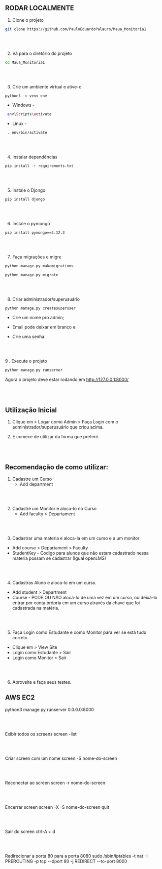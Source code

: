 ## RODAR LOCALMENTE

1. Clone o projeto

```bash
git clone https://github.com/PauloEduardoPalauro/Maua_Monitoria1
```
<br>
<br>

2. Vá para o diretório do projeto

```bash
cd Maua_Monitoria1
```
<br>
<br>

3. Crie um ambiente virtual e ative-o

```bash 
python3 -m venv env
```

* Windows -
```bash
 env\Scripts\activate
```

* Linux - 
```bash
 . env/bin/activate
```
<br>
<br>

4. Instalar dependências

```bash
pip install -r requirements.txt
```

<br>
<br>

5. Instale o Djongo

```bash
pip install djongo
```

<br>
<br>

6. Instale o pymongo

```bash
pip install pymongo==3.12.3
```

<br>
<br>

7. Faça migrações e migre

```bash
python manage.py makemigrations
```

```bash
python manage.py migrate
```
<br>
<br>

8. Criar administrador/superusuário

```bash
python manage.py createsuperuser
```
- Crie um nome pro admin;


- Email pode deixar em branco e


- Crie uma senha.

<br>
<br>

9 . Execute o projeto

```bash
python manage.py runserver
```

Agora o projeto deve estar rodando em http://127.0.0.1:8000/

<br>
<br>

## Utilização Inicial

1. Clique em > Logar como Admin > Faça Login com o administrador/superusuário que criou acima.

2. E comece de utilizar da forma que preferir.

<br>
<br>

## Recomendação de como utilizar:

1. Cadastre um Curso
   - Add department
     
<br>
<br>

2. Cadastre um Monitor e aloca-lo no Curso
   - Add faculty > Departament

<br>
<br>

3. Cadastrar uma materia e aloca-la em um curso e a um monitor
  - Add course > Departament > Faculty
  - StudentKey - Codigo para alunos que não estam cadastrado nessa materia possam se cadastrar (Igual openLMS)
    
<br>
<br>

4. Cadastras Aluno e aloca-lo em um curso. 
  - Add student > Department
  - Course - PODE OU NÃO aloca-lo de uma vez em um curso, ou deixá-lo entrar por conta própria em um curso através da chave que foi cadastrada na matéria.

<br>
<br>

5. Faça Login como Estudante e como Monitor para ver se está tudo correto.
  - Clique em > View Site
  - Login como Estudante > Sair
  - Login como Monitor > Sair

<br>
<br>

6. Aproveite e faça seus testes.


## AWS EC2

python3 manage.py runserver 0.0.0.0:8000

<br>
<br>

Exibir todos os screens
screen -list

<br>
<br>

Criar screen com um nome
screen -S nome-do-screen

<br>
<br>

Reconectar ao screen
screen -r nome-do-screen

<br>
<br>

Encerrar screen
screen -X -S nome-do-screen quit

<br>
<br>

Sair do screen
ctrl-A + d

<br>
<br>

Redirecionar a porta 80 para a porta 8080
sudo /sbin/iptables -t nat -I PREROUTING -p tcp --dport 80 -j REDIRECT --to-port 8000
